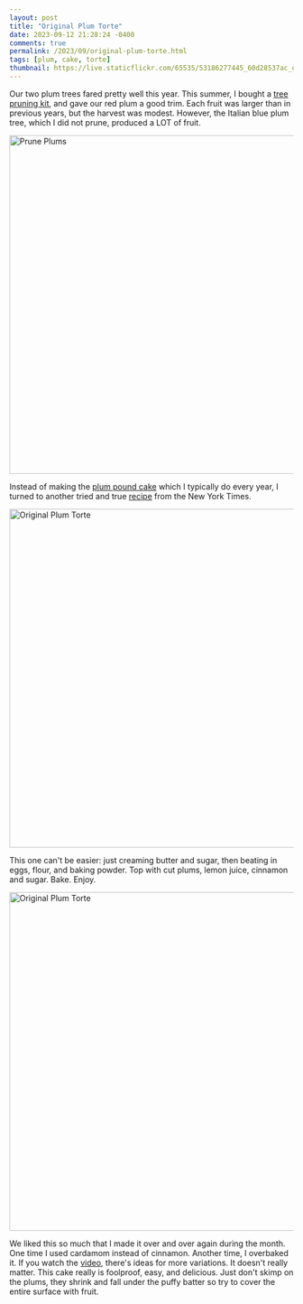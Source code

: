 ```yaml
---
layout: post
title: "Original Plum Torte"
date: 2023-09-12 21:28:24 -0400
comments: true
permalink: /2023/09/original-plum-torte.html
tags: [plum, cake, torte]
thumbnail: https://live.staticflickr.com/65535/53186277445_60d28537ac_q.jpg
---
```


Our two plum trees fared pretty well this year. This summer, I
bought a [tree pruning kit](https://www.leevalley.com/en-ca/shop/garden/garden-care/sets/111307-complete-pruning-kit?item=AB327), and gave
our red plum a good trim. Each fruit was larger than in
previous years, but the harvest was modest. However, the Italian
blue plum tree, which I did not prune, produced a LOT of fruit.

<a data-flickr-embed="true" href="https://www.flickr.com/photos/gnuf/53186449533/in/dateposted/" title="Prune Plums"><img src="https://live.staticflickr.com/65535/53186449533_b35783d31b_c.jpg" width="800" height="600" alt="Prune Plums"/></a><script async src="//embedr.flickr.com/assets/client-code.js" charset="utf-8"></script>

Instead of making the [plum pound cake](/2005/10/plum-and-cardamom-sweet-bread.html) which I typically do every year, I turned to another
tried and true [recipe](https://cooking.nytimes.com/recipes/3783-original-plum-torte) from the New York Times.

<a data-flickr-embed="true" href="https://www.flickr.com/photos/gnuf/53186277450/in/photostream/" title="Original Plum Torte"><img src="https://live.staticflickr.com/65535/53186277450_92f6c635b4_c.jpg" width="800" height="600" alt="Original Plum Torte"/></a><script async src="//embedr.flickr.com/assets/client-code.js" charset="utf-8"></script>

This one can't be easier: just creaming butter and sugar, then beating 
in eggs, flour, and baking powder. Top with cut plums, lemon juice,
cinnamon and sugar. Bake. Enjoy.

<a data-flickr-embed="true" href="https://www.flickr.com/photos/gnuf/53186277445/in/photostream/" title="Original Plum Torte"><img src="https://live.staticflickr.com/65535/53186277445_60d28537ac_c.jpg" width="800" height="600" alt="Original Plum Torte"/></a><script async src="//embedr.flickr.com/assets/client-code.js" charset="utf-8"></script>

We liked this so much that I made it over and over again during the
month. One time I used cardamom instead of cinnamon. Another time, I
overbaked it. If you watch the [video](https://www.youtube.com/watch?v=W1qpZWkrQMA), there's ideas for more variations. It doesn't really matter.
This cake really is foolproof, easy, and delicious. Just don't skimp
on the plums, they shrink and fall under the puffy batter so try to
cover the entire surface with fruit.
